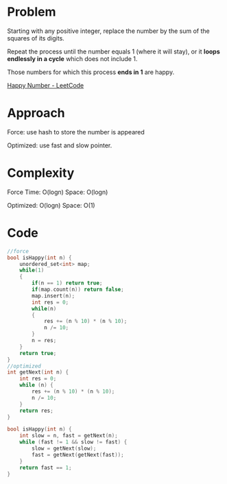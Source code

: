 # Problem

Starting with any positive integer, replace the number by the sum of the squares of its digits.

Repeat the process until the number equals 1 (where it will stay), or it **loops endlessly in a cycle** which does not include 1.

Those numbers for which this process **ends in 1** are happy.

[Happy Number - LeetCode](https://leetcode.com/problems/happy-number/description/?envType=study-plan-v2&envId=top-interview-150)

# Approach

Force:  use hash to store the number is appeared

Optimized: use fast and slow pointer.

# Complexity

Force Time: O(logn) Space: O(logn)

Optimized: O(logn) Space: O(1)

# Code

```c++
//force
bool isHappy(int n) {
    unordered_set<int> map;
    while(1)
    {
        if(n == 1) return true;
        if(map.count(n)) return false;
        map.insert(n);
        int res = 0;
        while(n)
        {
            res += (n % 10) * (n % 10);
            n /= 10;
        }
        n = res;
    }
    return true;
}
//optimized
int getNext(int n) {
    int res = 0;
    while (n) {
        res += (n % 10) * (n % 10);
        n /= 10;
    }
    return res;
}

bool isHappy(int n) {
    int slow = n, fast = getNext(n);
    while (fast != 1 && slow != fast) {
        slow = getNext(slow);
        fast = getNext(getNext(fast));
    }
    return fast == 1;
}
```
